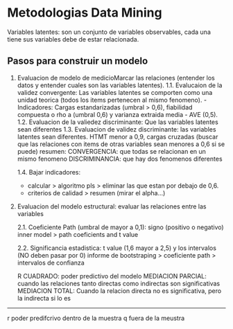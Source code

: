# Metodologias Data Mining

Variables latentes: son un conjunto de variables observables, cada una tiene sus variables debe de estar relacionada.

## Pasos para construir un modelo

1. Evaluacion de modelo de medicioMarcar las relaciones (entender los datos y entender cuales son las variables latentes).
    1.1. Evalucaion de la validez convergente: Las variables latentes se comporten como una unidad teorica (todos los items pertenecen al mismo fenomeno).
        - Indicadores: Cargas estandarizadas (umbral > 0,6), fiabilidad compuesta o rho a (umbral 0,6) y varianza extraida media -  AVE (0,5).
    1.2. Evaluacion de la valiedez discriminante: Que las variables latentes sean diferentes
    1.3. Evaluacion de validez discriminante: las variables latentes sean diferentes. HTMT menor a 0,9, cargas cruzadas (buscar que las relaciones con items de otras variables sean menores a 0,6 si se puede)
        resumen:
        CONVERGENCIA: que todas se relacionan en un mismo fenomeno
        DISCRIMINANCIA: que hay dos fenomenos diferentes

    1.4. Bajar indicadores:
    - calcular > algoritmo pls > eliminar las que estan por debajo de 0,6.
    - criterios de calidad > resumen (mirar el alpha...)

2. Evaluacion del modelo estructural: evaluar las relaciones entre las variables

    2.1. Coeficiente Path (umbral de mayor a 0,1): signo (positivo o negativo)
    inner model > path coeficients and t value

    2.2. Significancia estadistica: t value (1,6 mayor a 2,5) y los intervalos (NO deben pasar por 0)
    informe de bootstraping > coeficiente path > intervalos de confianza

    R CUADRADO: poder predictivo del modelo
    MEDIACION PARCIAL: cuando las relaciones tanto directas como indirectas son significativas
    MEDIACION TOTAL: Cuando la relacion directa no es significativa, pero la indirecta si lo es

_________________________________________________________________
r poder predifcrivo dentro de la muestra 
q fuera de la meustra